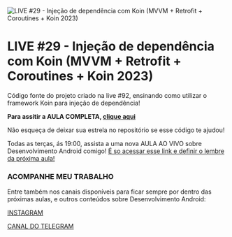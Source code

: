 ![LIVE #29 - Injeção de dependência com Koin (MVVM + Retrofit + Coroutines + Koin 2023)](https://i3.ytimg.com/vi/cW98ky72h5o/maxresdefault.jpg "LIVE #29 - Injeção de dependência com Koin (MVVM + Retrofit + Coroutines + Koin 2023)")

# LIVE #29 - Injeção de dependência com Koin (MVVM + Retrofit + Coroutines + Koin 2023)

Código fonte do projeto criado na live #92, ensinando como utilizar o framework Koin para injeção de dependência!

**Para assitir a AULA COMPLETA, [clique aqui](https://youtu.be/cW98ky72h5o)**

Não esqueça de deixar sua estrela no repositório se esse código te ajudou!

Todas as terças, ás 19:00, assista a uma nova AULA AO VIVO sobre Desenvolvimento Android comigo! [É so acessar esse link e definir o lembre da próxima aula!](http://ocanha.com/bio)

### ACOMPANHE MEU TRABALHO

Entre também nos canais disponíveis para ficar sempre por dentro das próximas aulas, e outros conteúdos sobre Desenvolvimento Android:

[INSTAGRAM](https://www.instagram.com/kaiqueocanha/)

[CANAL DO TELEGRAM](https://t.me/semanadomobile)
